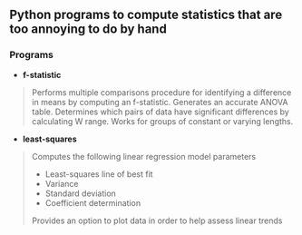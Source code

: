 ## Python programs to compute statistics that are too annoying to do by hand
### Programs
* **f-statistic**
> Performs multiple comparisons procedure for identifying a difference in means by computing an f-statistic. Generates an accurate ANOVA table. Determines which pairs of data have significant differences by calculating W range. Works for groups of constant or varying lengths. 
* **least-squares**
> Computes the following linear regression model parameters
> * Least-squares line of best fit
> * Variance
> * Standard deviation
> * Coefficient determination
> 
> Provides an option to plot data in order to help assess linear trends
